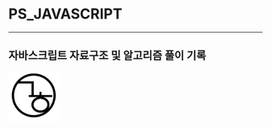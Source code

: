 # PS_JAVASCRIPT
***
## 자바스크립트 자료구조 및 알고리즘 풀이 기록
<img src='/gh logo.jpg' width="100px" height="100px" alt='ghLogo'>
